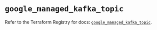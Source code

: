 # `google_managed_kafka_topic`

Refer to the Terraform Registry for docs: [`google_managed_kafka_topic`](https://registry.terraform.io/providers/hashicorp/google-beta/6.15.0/docs/resources/google_managed_kafka_topic).
